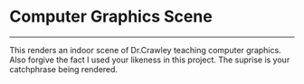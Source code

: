 # Computer Graphics Scene
--- 
This renders an indoor scene of Dr.Crawley teaching computer graphics. Also forgive the fact I used your likeness in this project. The suprise is your catchphrase being rendered.